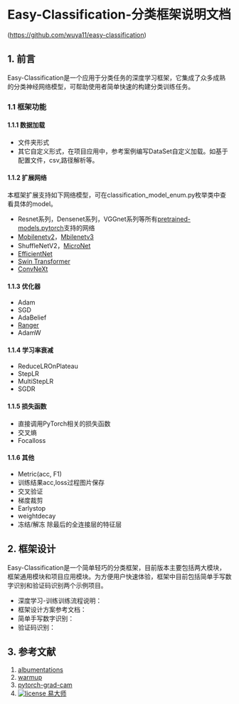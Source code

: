 # Easy-Classification-分类框架说明文档

(https://github.com/wuya11/easy-classification)

## 1. 前言
Easy-Classification是一个应用于分类任务的深度学习框架，它集成了众多成熟的分类神经网络模型，可帮助使用者简单快速的构建分类训练任务。
### 1.1 框架功能
#### 1.1.1 数据加载
* 文件夹形式
* 其它自定义形式，在项目应用中，参考案例编写DataSet自定义加载。如基于配置文件，csv,路径解析等。


#### 1.1.2 扩展网络
本框架扩展支持如下网络模型，可在classification_model_enum.py枚举类中查看具体的model。
- Resnet系列，Densenet系列，VGGnet系列等所有[pretrained-models.pytorch](https://github.com/Cadene/pretrained-models.pytorch)支持的网络
- [Mobilenetv2](https://pytorch.org/docs/stable/torchvision/models.html?highlight=mobilenet#torchvision.models.mobilenet_v2)，[Mbilenetv3](https://github.com/kuan-wang/pytorch-mobilenet-v3)
- ShuffleNetV2，[MicroNet](https://github.com/liyunsheng13/micronet)
-  [EfficientNet](https://github.com/lukemelas/EfficientNet-PyTorch)
-  [Swin Transformer](https://github.com/microsoft/Swin-Transformer)
- [ConvNeXt](https://github.com/facebookresearch/ConvNeXt)
#### 1.1.3 优化器
- Adam  
- SGD 
- AdaBelief 
- [Ranger](https://github.com/lessw2020/Ranger-Deep-Learning-Optimizer)
-  AdamW
#### 1.1.4 学习率衰减
- ReduceLROnPlateau
- StepLR
- MultiStepLR
- SGDR
#### 1.1.5 损失函数
- 直接调用PyTorch相关的损失函数
- 交叉熵
- Focalloss
#### 1.1.6 其他
- Metric(acc, F1)
- 训练结果acc,loss过程图片保存
- 交叉验证
- 梯度裁剪
- Earlystop
-  weightdecay
- 冻结/解冻 除最后的全连接层的特征层

## 2. 框架设计
Easy-Classification是一个简单轻巧的分类框架，目前版本主要包括两大模块，框架通用模块和项目应用模块。为方便用户快速体验，框架中目前包括简单手写数字识别和验证码识别两个示例项目。
- 深度学习-训练训练流程说明：
- 框架设计方案参考文档：
- 简单手写数字识别：
- 验证码识别：

## 3. 参考文献
1. [albumentations](https://github.com/albumentations-team/albumentations)
2. [warmup](https://github.com/ildoonet/pytorch-gradual-warmup-lr)
3. [pytorch-grad-cam](https://github.com/jacobgil/pytorch-grad-cam)
4. [![license](https://img.shields.io/github/license/mashape/apistatus.svg?maxAge=2592000) 易大师](https://github.com/fire717/Fire/blob/main/LICENSE)